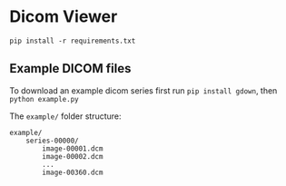 # Dicom Viewer

```pip install -r requirements.txt```


##  Example DICOM files
To download an example dicom series first run ```pip install gdown```, then  ```python example.py```

The ```example/``` folder structure:
```
example/
    series-00000/
        image-00001.dcm
        image-00002.dcm
        ...
        image-00360.dcm
```